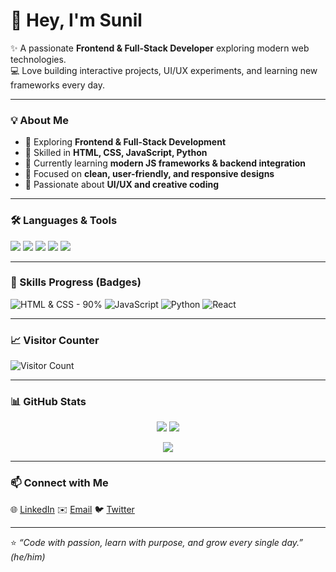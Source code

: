 # 👋 Hey, I'm Sunil

✨ A passionate **Frontend & Full-Stack Developer** exploring modern web technologies.  
💻 Love building interactive projects, UI/UX experiments, and learning new frameworks every day.  

---

### 💡 About Me
- 🚀 Exploring **Frontend & Full-Stack Development**  
- 🧠 Skilled in **HTML, CSS, JavaScript, Python**  
- 🌱 Currently learning **modern JS frameworks & backend integration**  
- 🎯 Focused on **clean, user-friendly, and responsive designs**  
- 🎨 Passionate about **UI/UX and creative coding**

---

### 🛠️ Languages & Tools
<p align="left">
  <img src="https://img.shields.io/badge/HTML5-E34F26?style=for-the-badge&logo=html5&logoColor=white" />
  <img src="https://img.shields.io/badge/CSS3-1572B6?style=for-the-badge&logo=css3&logoColor=white" />
  <img src="https://img.shields.io/badge/JavaScript-F7DF1E?style=for-the-badge&logo=javascript&logoColor=black" />
  <img src="https://img.shields.io/badge/Python-3776AB?style=for-the-badge&logo=python&logoColor=white" />
  <img src="https://img.shields.io/badge/React-61DAFB?style=for-the-badge&logo=react&logoColor=black" />
</p>

---

### 🎨 Skills Progress (Badges)
![HTML & CSS - 90%](https://img.shields.io/badge/HTML%20&%20CSS-90%25-pink?style=for-the-badge)
![JavaScript](https://img.shields.io/badge/JavaScript-80%25-yellow?style=for-the-badge)
![Python](https://img.shields.io/badge/Python-70%25-blue?style=for-the-badge)
![React](https://img.shields.io/badge/React-60%25-lightblue?style=for-the-badge)

---
### 📈 Visitor Counter
  ![Visitor Count](https://komarev.com/ghpvc/?username=suneel2506&color=blue)

---

### 📊 GitHub Stats
<p align="center">
  <img src="https://github-readme-stats.vercel.app/api?username=suneel2506&show_icons=true&theme=radical&count_private=true" />
  <img src="https://github-readme-stats.vercel.app/api/top-langs/?username=suneel2506&layout=compact&theme=radical" />
</p>

<p align="center">
  <img src="https://github-readme-streak-stats.herokuapp.com/?user=suneel2506&theme=radical" />
</p>

---

### 📫 Connect with Me
<p align="left">
  🌐 <a href="https://linkedin.com/in/your-linkedin" target="_blank">LinkedIn</a>  
  ✉️ <a href="mailto:youremail@gmail.com">Email</a>  
  🐦 <a href="https://twitter.com/your-twitter" target="_blank">Twitter</a>
</p>

---

⭐ *“Code with passion, learn with purpose, and grow every single day.”*  
*(he/him)*
